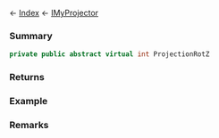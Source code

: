 ← [Index](Api-Index) ← [IMyProjector](Sandbox.ModAPI.Ingame.IMyProjector)

### Summary

```csharp
private public abstract virtual int ProjectionRotZ
```

### Returns

### Example

### Remarks

